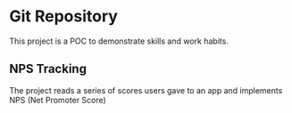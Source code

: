 # Git Repository

This project is a POC to demonstrate skills and work habits.

## NPS Tracking

The project reads a series of scores users gave to an app and implements NPS (Net Promoter Score)
